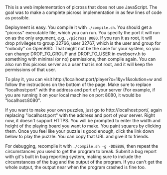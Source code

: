 This is a web implementation of picross that does not use JavaScript. The goal
was to make a complete picross implementation in as few lines of code as 
possible.

Deployment is easy. You compile it with `./compile.sh`. You should get a
"picross" executable file, which you can run. You specify the port it will run
on as the only argument, e.g.  `./picross 8080`. If you run it as root, it will
drop privileges to group 32766, user 32767, which is the user and group for
"nobody" on OpenBSD. That might not be the case for your system, so you can
change DROP\_TO\_GROUP and DROP\_TO\_USER in cwebserv.h to something with
minimal (or no) permissions, then compile again. You can also run this picross
server as a user that is not root, and it will keep the permissions of that
user.

To play it, you can visit http://localhost:port/player?x=1&y=1&solution=w and
follow the instructions on the bottom of the page. Make sure to replace
"localhost:port" with the address and port of your server (For example, if you
are running it on your local machine on port 8080, it would be "localhost:8080".

If you want to make your own puzzles, just go to http://localhost:port/, again
replacing "localhost:port" with the address and port of your server. Right now,
it doesn't support HTTPS. You will be prompted to enter the width and height of
the playing board you want to make. You paint squares by clicking them. Once
you feel like your puzzle is good enough, click the link down below to play the
puzzle. You can copy that URL and give it to friends.

For debugging, recompile it with `./compile.sh -g -DDEBUG`, then repeat the
circumstances you used to get the program to break. Submit a bug report with
git's built in bug reporting system, making sure to include the circumstances of
the bug and the output of the program. If you can't get the whole output, the
output near when the program crashed is fine too.
